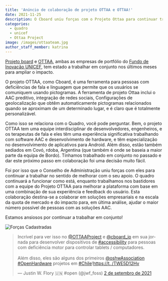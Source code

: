 ```yaml
---
title: 'Anúncio de colaboração de projeto OTTAA e OTTAA!'
date: 2021-11-25
description: O Cboard uniu forças com o Projeto Ottaa para continuar trabalhando na melhoria da comunicação das pessoas com deficiência
categories:
  - quadro
  - unicef
  - Ottaa Project
image: /images/ottaateam.jpg
author_staff_member: katrina
---
```

[Projeto board](https://www.cboard.io/) e [OTTAA](https://www.ottaaproject.com/), ambas as empresas de portfólio do [Fundo de Inovação UNICEF](https://www.unicef.org/innovation/stories/giving-every-child-voice-aac-technology), tem estado a trabalhar em conjunto nos últimos meses para ampliar o impacto.

O projeto OTTAA, como Cboard, é uma ferramenta para pessoas com deficiências de fala e linguagem que permite que os usuários se comuniquem usando pictogramas. A ferramenta de projeto Ottaa inclui o AAC preditivo, integração de redes sociais, Configurações de geolocalização que obtêm automaticamente pictogramas relacionados quando se aproximam de um determinado lugar, e é claro que é totalmente personalizável.

Como isso se relaciona com o Quadro, você pode perguntar. Bem, o projeto OTTAA tem uma equipe interdisciplinar de desenvolvedores, engenheiros, e os terapeutas de fala e eles têm uma experiência significativa trabalhando com software AAC e desenvolvimento de hardware, e têm especialização no desenvolvimento de aplicativos para Android. Além disso, estão também sediados em Covó, rdoba, Argentina (que também é onde se baseia a maior parte da equipa de Bordo). Tínhamos trabalhado em conjunto no passado e dar este próximo passo em colaboração foi uma decisão muito fácil.

Foi por isso que o Conselho de Administração uniu forças com eles para continuar a trabalhar no sentido de melhorar com o seu apoio. O quadro continuará a funcionar como está, enquanto trabalhamos nos bastidores com a equipe do Projeto OTTAA para melhorar a plataforma com base em uma combinação de sua experiência e feedback do usuário. Esta colaboração destina-se a colaborar em soluções empresariais e na escala da quota de mercado e do impacto para, em última análise, ajudar o maior número possível de pessoas com as soluções AAC.

Estamos ansiosos por continuar a trabalhar em conjunto!

![Forças Cadastradas](/images/joined-forces.png)

<blockquote class="twitter-tweet"><p lang="en" dir="ltr">Incrível para ver isso no <a href="https://twitter.com/OTTAAProject?ref_src=twsrc%5Etfw">@OTTAAProject</a> e <a href="https://twitter.com/cboard_io?ref_src=twsrc%5Etfw">@cboard_io</a> em sua jornada para desenvolver dispositivos de <a href="https://twitter.com/hashtag/accessibility?src=hash&amp;ref_src=twsrc%5Etfw">#accessibility</a> para pessoas com deficiência motor para controlar tablets / computadores.<br><br>Além disso, eles são alguns dos primeiros <a href="https://twitter.com/oshwassociation?ref_src=twsrc%5Etfw">@oshwAssociation</a> <a href="https://twitter.com/hashtag/OpenHardware?src=hash&amp;ref_src=twsrc%5Etfw">#OpenHardware</a> projetos em <a href="https://twitter.com/hashtag/Chile?src=hash&amp;ref_src=twsrc%5Etfw">#Chile</a>!<a href="https://t.co/TWwE5D12Hv">https://t. /TWE5D12Hv</a></p>&mdash; Justin W. Flory 🇺🇳 #open (@jwf_foss) <a href="https://twitter.com/jwf_foss/status/1433355620619636736?ref_src=twsrc%5Etfw">2 de setembro de 2021</a></blockquote> <script async src="https://platform.twitter.com/widgets.js" charset="utf-8"></script>

